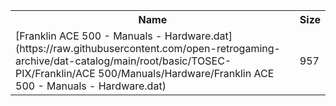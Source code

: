 <table>
<tr><th>Name</th><th>Size</th></tr>
<tr><td>[Franklin ACE 500 - Manuals - Hardware.dat](https://raw.githubusercontent.com/open-retrogaming-archive/dat-catalog/main/root/basic/TOSEC-PIX/Franklin/ACE 500/Manuals/Hardware/Franklin ACE 500 - Manuals - Hardware.dat)</td><td>957</td></tr>
</table>
